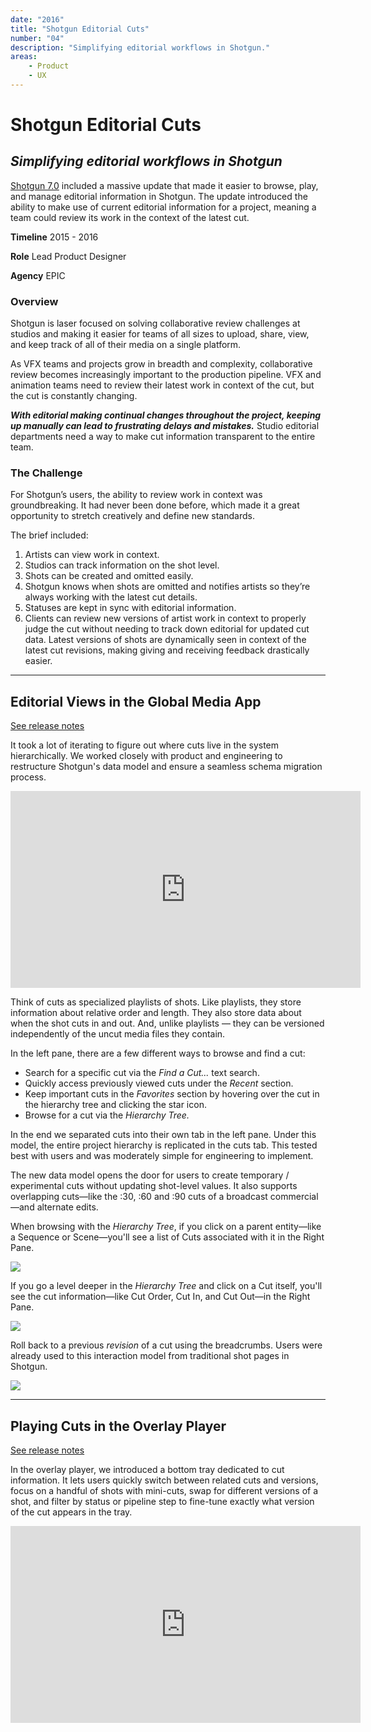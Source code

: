 ```yaml
---
date: "2016"
title: "Shotgun Editorial Cuts"
number: "04"
description: "Simplifying editorial workflows in Shotgun."
areas:
    - Product
    - UX
---
```


# Shotgun Editorial Cuts

## *Simplifying editorial workflows in Shotgun*

[Shotgun 7.0](https://support.shotgunsoftware.com/hc/en-us/articles/220062367-7-0-Release-Notes) included a massive update that made it easier to browse, play, and manage editorial information in Shotgun. The update introduced the ability to make use of current editorial information for a project, meaning a team could review its work in the context of the latest cut.

**Timeline**
2015 - 2016

**Role**
Lead Product Designer

**Agency**
EPIC


### Overview

Shotgun is laser focused on solving collaborative review challenges at studios and making it easier for teams of all sizes to upload, share, view, and keep track of all of their media on a single platform.

As VFX teams and projects grow in breadth and complexity, collaborative review becomes increasingly important to the production pipeline. VFX and animation teams need to review their latest work in context of the cut, but the cut is constantly changing.

***With editorial making continual changes throughout the project, keeping up manually can lead to frustrating delays and mistakes.*** Studio editorial departments need a way to make cut information transparent to the entire team.


### The Challenge

For Shotgun’s users, the ability to review work in context was groundbreaking. It had never been done before, which made it a great opportunity to stretch creatively and define new standards.

The brief included:


1. Artists can view work in context.
2. Studios can track information on the shot level.
3. Shots can be created and omitted easily.
4. Shotgun knows when shots are omitted and notifies artists so they’re always working with the latest cut details.
5. Statuses are kept in sync with editorial information.
6. Clients can review new versions of artist work in context to properly judge the cut without needing to track down editorial for updated cut data. Latest versions of shots are dynamically seen in context of the latest cut revisions, making giving and receiving feedback drastically easier.



---- 
## Editorial Views in the Global Media App

[See release notes](https://support.shotgunsoftware.com/hc/en-us/articles/222879367-Browsing-Cuts)

It took a lot of iterating to figure out where cuts live in the system hierarchically. We worked closely with product and engineering to restructure Shotgun's data model and ensure a seamless schema migration process.


<iframe width="560" height="315" src="https://www.youtube-nocookie.com/embed/04ixUrUwrIE?rel=0&amp;controls=0&amp;showinfo=0" frameborder="0" allow="autoplay; encrypted-media" allowfullscreen></iframe>

Think of cuts as specialized playlists of shots. Like playlists, they store information about relative order and length. They also store data about when the shot cuts in and out. And, unlike playlists — they can be versioned independently of the uncut media files they contain.

In the left pane, there are a few different ways to browse and find a cut:

- Search for a specific cut via the *Find a Cut...* text search.
- Quickly access previously viewed cuts under the *Recent* section.
- Keep important cuts in the *Favorites* section by hovering over the cut in the hierarchy tree and clicking the star icon.
- Browse for a cut via the *Hierarchy Tree.*

In the end we separated cuts into their own tab in the left pane. Under this model, the entire project hierarchy is replicated in the cuts tab. This tested best with users and was moderately simple for engineering to implement.

The new data model opens the door for users to create temporary / experimental cuts without updating shot-level values. It also supports overlapping cuts—like the :30, :60 and :90 cuts of a broadcast commercial—and alternate edits.

When browsing with the *Hierarchy Tree*, if you click on a parent entity—like a Sequence or Scene—you'll see a list of Cuts associated with it in the Right Pane.

![](https://support.shotgunsoftware.com/hc/en-us/article_attachments/210027748/7_0_gma_cut_view_v01.jpg)


If you go a level deeper in the *Hierarchy Tree* and click on a Cut itself, you'll see the cut information—like Cut Order, Cut In, and Cut Out—in the Right Pane.

![](https://support.shotgunsoftware.com/hc/en-us/article_attachments/210027768/7_0_gma_cut_item_view_v01.jpg)


Roll back to a previous *revision* of a cut using the breadcrumbs. Users were already used to this interaction model from traditional shot pages in Shotgun.

![](https://support.shotgunsoftware.com/hc/en-us/article_attachments/210027788/7_0_gma_nav_chain.jpg)



---- 
## Playing Cuts in the Overlay Player

[See release notes](https://www.youtube.com/watch?v=04ixUrUwrIE)

In the overlay player, we introduced a bottom tray dedicated to cut information. It lets users quickly switch between related cuts and versions, focus on a handful of shots with mini-cuts, swap for different versions of a shot, and filter by status or pipeline step to fine-tune exactly what version of the cut appears in the tray.

<iframe width="560" height="315" src="https://www.youtube-nocookie.com/embed/3HQdTbncIVQ?rel=0&amp;controls=0&amp;showinfo=0" frameborder="0" allow="autoplay; encrypted-media" allowfullscreen></iframe>